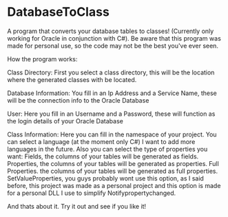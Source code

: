 # DatabaseToClass
A program that converts your database tables to classes! (Currently only working for Oracle in conjunction with C#). 
Be aware that this program was made for personal use, so the code may not be the best you've ever seen.

How the program works:

Class Directory:
First you select a class directory, this will be the location where the generated classes with be located.

Database Information:
  You fill in an Ip Address and a Service Name, these will be the connection info to the Oracle Database

User:
  Here you fill in an Username and a Password, these will function as the login details of your Oracle Database

Class Information:
Here you can fill in the namespace of your project.
   You can select a language (at the moment only C#) I want to add more languages in the future.
   Also you can select the type of properties you want:
       Fields, the columns of your tables will be generated as fields.
       Properties, the columns of your tables will be generated as properties.
       Full Properties. the columns of your tables will be generated as full properties.
       SetValueProperties, you guys probably wont use this option, as I said before, this project was made as a personal project
                           and this option is made for a personal DLL I use to simplify Notifypropertychanged.

And thats about it. Try it out and see if you like it!
